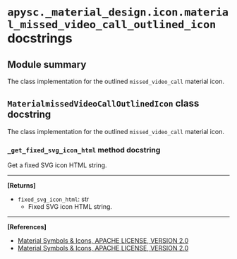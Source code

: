 # `apysc._material_design.icon.material_missed_video_call_outlined_icon` docstrings

## Module summary

The class implementation for the outlined `missed_video_call` material icon.

## `MaterialmissedVideoCallOutlinedIcon` class docstring

The class implementation for the outlined `missed_video_call` material icon.

### `_get_fixed_svg_icon_html` method docstring

Get a fixed SVG icon HTML string.<hr>

**[Returns]**

- `fixed_svg_icon_html`: str
  - Fixed SVG icon HTML string.

<hr>

**[References]**

- [Material Symbols & Icons, APACHE LICENSE, VERSION 2.0](https://fonts.google.com/icons?icon.size=24&icon.color=%23e8eaed)
- [Material Symbols & Icons, APACHE LICENSE, VERSION 2.0](https://www.apache.org/licenses/LICENSE-2.0.html)